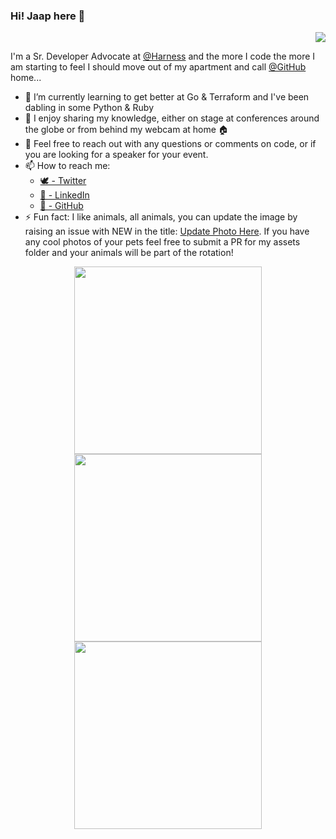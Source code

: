 ### Hi! Jaap here 👋
<p align='right'><img src="https://visitor-badge.glitch.me/badge?page_id=jaapbrasser.visitor-badge"></p>

I'm a Sr. Developer Advocate at [@Harness](https://github.com/harness) and the more I code the more I am starting to feel I should move out of my apartment and call [@GitHub](https://github.com/github) home...

- 🌱 I’m currently learning to get better at Go & Terraform and I've been dabling in some Python & Ruby
- 🎤 I enjoy sharing my knowledge, either on stage at conferences around the globe or from behind my webcam at home 🏠
- 💬 Feel free to reach out with any questions or comments on code, or if you are looking for a speaker for your event.
- 📫 How to reach me:
  - [🕊 - Twitter](https://twitter.com/@jaap_brasser/)
  - [🏢 - LinkedIn](https://www.linkedin.com/in/JaapBrasser/)
  - [🦑 - GitHub](https://github.com/jaapbrasser)
- ⚡ Fun fact: I like animals, all animals, you can update the image by raising an issue with NEW in the title: [Update Photo Here](https://github.com/jaapbrasser/jaapbrasser/issues/new?&title=NEW%20Photo%20Please). If you have any cool photos of your pets feel free to submit a PR for my assets folder and your animals will be part of the rotation!


<p align='center'>
<kbd>
    <kbd><img height="300" src="https://github.com/jaapbrasser/jaapbrasser/blob/master/Assets/Quokka004.jpg"></kbd>
    <kbd><img height="300" src="https://github.com/jaapbrasser/jaapbrasser/blob/master/Assets/Quokka012.jpg"></kbd>
    <kbd><img height="300" src="https://github.com/jaapbrasser/jaapbrasser/blob/master/Assets/Quokka009.jpg"></kbd>
</kbd> 
</p>
